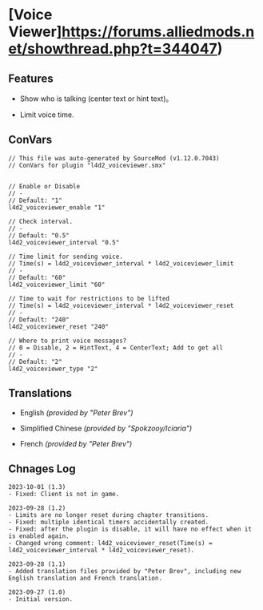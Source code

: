 # [Voice Viewer]https://forums.alliedmods.net/showthread.php?t=344047)

## Features
- Show who is talking (center text or hint text)。

- Limit voice time.


## ConVars
~~~
// This file was auto-generated by SourceMod (v1.12.0.7043)
// ConVars for plugin "l4d2_voiceviewer.smx"


// Enable or Disable
// -
// Default: "1"
l4d2_voiceviewer_enable "1"

// Check interval.
// -
// Default: "0.5"
l4d2_voiceviewer_interval "0.5"

// Time limit for sending voice.
// Time(s) = l4d2_voiceviewer_interval * l4d2_voiceviewer_limit
// -
// Default: "60"
l4d2_voiceviewer_limit "60"

// Time to wait for restrictions to be lifted
// Time(s) = l4d2_voiceviewer_interval * l4d2_voiceviewer_reset
// -
// Default: "240"
l4d2_voiceviewer_reset "240"

// Where to print voice messages?
// 0 = Disable, 2 = HintText, 4 = CenterText; Add to get all
// -
// Default: "2"
l4d2_voiceviewer_type "2"
~~~

## Translations
- English *(provided by "Peter Brev")*

- Simplified Chinese *(provided by "Spokzooy/Iciaria")*

- French *(provided by "Peter Brev")*

## Chnages Log
~~~
2023-10-01 (1.3)
- Fixed: Client is not in game.

2023-09-28 (1.2)
- Limits are no longer reset during chapter transitions.
- Fixed: multiple identical timers accidentally created.
- Fixed: after the plugin is disable, it will have no effect when it is enabled again.
- Changed wrong comment: l4d2_voiceviewer_reset(Time(s) = l4d2_voiceviewer_interval * l4d2_voiceviewer_reset).

2023-09-28 (1.1)
- Added translation files provided by "Peter Brev", including new English translation and French translation.

2023-09-27 (1.0)
- Initial version.
